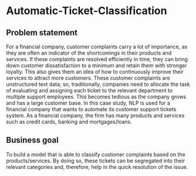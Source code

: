 # Automatic-Ticket-Classification
## Problem statement
For a financial company, customer complaints carry a lot of importance, as they are often an indicator of the shortcomings in their products and services. If these complaints are resolved efficiently in time, they can bring down customer dissatisfaction to a minimum and retain them with stronger loyalty. This also gives them an idea of how to continuously improve their services to attract more customers. 
These customer complaints are unstructured text data; so, traditionally, companies need to allocate the task of evaluating and assigning each ticket to the relevant department to multiple support employees. This becomes tedious as the company grows and has a large customer base.
In this case study, NLP is used for a financial company that wants to automate its customer support tickets system. As a financial company, the firm has many products and services such as credit cards, banking and mortgages/loans.

## Business goal
To build a model that is able to classify customer complaints based on the products/services. By doing so, these tickets can be segregated into their relevant categories and, therefore, help in the quick resolution of the issue.

